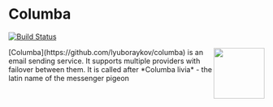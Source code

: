 # Columba
[![Build Status](https://travis-ci.org/lyuboraykov/columba.svg)](https://travis-ci.org/lyuboraykov/columba)

<img align="right" height="100" src="http://www.image-share.com/upload/2878/82.png">
[Columba](https://github.com/lyuboraykov/columba)
is an email sending service. It supports multiple providers with failover between them.
It is called after *Columba livia* - the latin name of the messenger pigeon